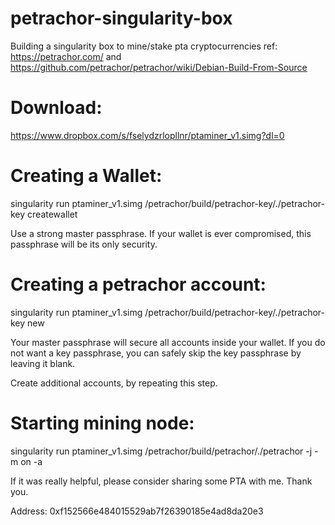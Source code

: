 # petrachor-singularity-box
Building a singularity box to mine/stake pta cryptocurrencies
ref: https://petrachor.com/ and 
     https://github.com/petrachor/petrachor/wiki/Debian-Build-From-Source

# Download:

https://www.dropbox.com/s/fselydzrlopllnr/ptaminer_v1.simg?dl=0

# Creating a Wallet:

singularity run ptaminer_v1.simg /petrachor/build/petrachor-key/./petrachor-key createwallet

Use a strong master passphrase. If your wallet is ever compromised, this passphrase will be its only security.

# Creating a petrachor account:

singularity run ptaminer_v1.simg /petrachor/build/petrachor-key/./petrachor-key new <name>
  
Your master passphrase will secure all accounts inside your wallet. If you do not want a key passphrase, you can safely skip the key passphrase by leaving it blank.

Create additional accounts, by repeating this step.

# Starting mining node:

singularity run ptaminer_v1.simg /petrachor/build/petrachor/./petrachor -j -m on -a <your address>


If it was really helpful, please consider sharing some PTA with me. Thank you.

Address: 0xf152566e484015529ab7f26390185e4ad8da20e3




